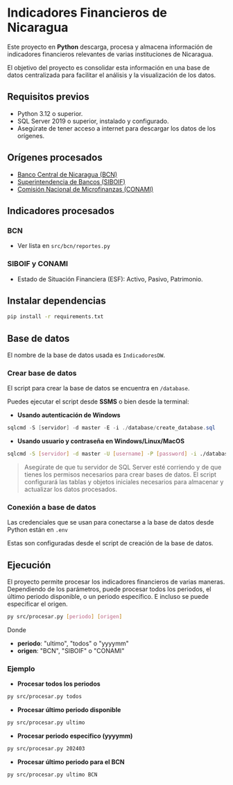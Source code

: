 # Indicadores Financieros de Nicaragua

Este proyecto en **Python** descarga, procesa y almacena información de indicadores financieros relevantes de varias instituciones de Nicaragua.

El objetivo del proyecto es consolidar esta información en una base de datos centralizada para facilitar el análisis y la visualización de los datos.

## Requisitos previos

- Python 3.12 o superior.
- SQL Server 2019 o superior, instalado y configurado.
- Asegúrate de tener acceso a internet para descargar los datos de los orígenes.

## Orígenes procesados
- [Banco Central de Nicaragua (BCN)](https://bcn.gob.ni/publicaciones/sector-externo)
- [Superintendencia de Bancos (SIBOIF)](https://www.siboif.gob.ni/consultas/webservices-informes)
- [Comisión Nacional de Microfinanzas (CONAMI)](http://www.conami.gob.ni/index.php/est-reportes?reportName=/RptEstadisticas/RptEstadoSituacion&tituloreport=Estado%20de%20Situaci%C3%B3n%20Financiera&cat=Reportes%20Contables)

## Indicadores procesados

### BCN
- Ver lista en `src/bcn/reportes.py`

### SIBOIF y CONAMI
- Estado de Situación Financiera (ESF): Activo, Pasivo, Patrimonio.

## Instalar dependencias
```bash
pip install -r requirements.txt
```

## Base de datos

El nombre de la base de datos usada es `IndicadoresDW`.

### Crear base de datos

El script para crear la base de datos se encuentra en `/database`.

Puedes ejecutar el script desde **SSMS** o bien desde la terminal:

- **Usando autenticación de Windows**
```powershell
sqlcmd -S [servidor] -d master -E -i ./database/create_database.sql
```

- **Usando usuario y contraseña en Windows/Linux/MacOS**
```bash
sqlcmd -S [servidor] -d master -U [username] -P [password] -i ./database/create_database.sql
```

> Asegúrate de que tu servidor de SQL Server esté corriendo y de que tienes los permisos necesarios para crear bases de datos. El script configurará las tablas y objetos iniciales necesarios para almacenar y actualizar los datos procesados.

### Conexión a base de datos

Las credenciales que se usan para conectarse a la base de datos desde Python están en `.env`

Estas son configuradas desde el script de creación de la base de datos.

## Ejecución

El proyecto permite procesar los indicadores financieros de varias maneras. Dependiendo de los parámetros, puede procesar todos los periodos, el último periodo disponible, o un periodo específico. E incluso se puede especificar el origen.

```bash
py src/procesar.py [periodo] [origen]
```

Donde

- **periodo**: "ultimo", "todos" o "yyyymm"
- **origen**: "BCN", "SIBOIF" o "CONAMI"


### Ejemplo

- **Procesar todos los periodos**

```bash
py src/procesar.py todos
```

- **Procesar último periodo disponible**
```bash
py src/procesar.py ultimo
```

- **Procesar periodo especifico (yyyymm)**
```bash
py src/procesar.py 202403
```

- **Procesar último periodo para el BCN**
```bash
py src/procesar.py ultimo BCN
```